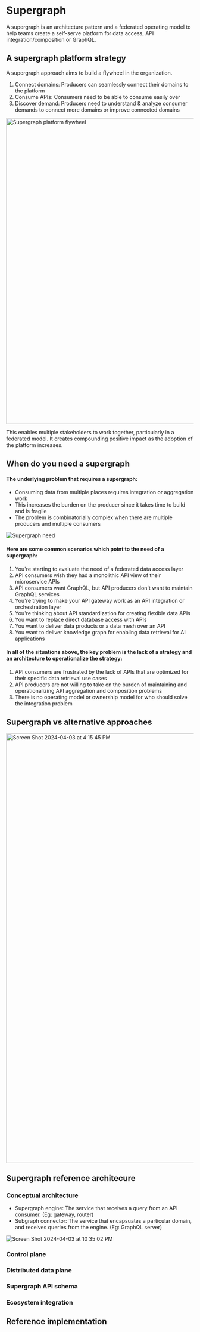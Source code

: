 # Supergraph

A supergraph is an architecture pattern and a federated operating model to help teams create a self-serve platform for data access, API integration/composition or GraphQL.



## A supergraph platform strategy

A supergraph approach aims to build a flywheel in the organization.

1. Connect domains: Producers can seamlessly connect their domains to the platform
2. Consume APIs: Consumers need to be able to consume easily over 
3. Discover demand: Producers need to understand & analyze consumer demands to connect more domains or improve connected domains

<img width="820" alt="Supergraph platform flywheel" src="https://github.com/hasura/supergraph-io/assets/131160/c6583319-55d8-4854-b593-1f6c1e6b3f05">

This enables multiple stakeholders to work together, particularly in a federated model.
It creates compounding positive impact as the adoption of the platform increases.

## When do you need a supergraph

#### The underlying problem that requires a supergraph:
- Consuming data from multiple places requires integration or aggregation work
- This increases the burden on the producer since it takes time to build and is fragile
- The problem is combinatorially complex when there are multiple producers and multiple consumers

![Supergraph need](https://github.com/hasura/supergraph-io/assets/131160/2debe261-813a-4100-83dd-ef3efb8dc8d0)


#### Here are some common scenarios which point to the need of a supergraph:
1. You're starting to evaluate the need of a federated data access layer
2. API consumers wish they had a monolithic API view of their microservice APIs
3. API consumers want GraphQL, but API producers don't want to maintain GraphQL services
5. You're trying to make your API gateway work as an API integration or orchestration layer
6. You're thinking about API standardization for creating flexible data APIs
7. You want to replace direct database access with APIs
8. You want to deliver data products or a data mesh over an API
9. You want to deliver knowledge graph for enabling data retrieval for AI applications

#### In all of the situations above, the key problem is the lack of a strategy and an architecture to operationalize the strategy:
1. API consumers are frustrated by the lack of APIs that are optimized for their specific data retrieval use cases
2. API producers are not willing to take on the burden of maintaining and operationalizing API aggregation and composition problems
3. There is no operating model or ownership model for who should solve the integration problem


## Supergraph vs alternative approaches

<img width="1151" alt="Screen Shot 2024-04-03 at 4 15 45 PM" src="https://github.com/hasura/supergraph-io/assets/131160/c45c7b4b-b83e-4f2e-9465-71f820f470a4">

## Supergraph reference architecure

### Conceptual architecture

- Supergraph engine: The service that receives a query from an API consumer. (Eg: gateway, router)
- Subgraph connector: The service that encapsuates a particular domain, and receives queries from the engine. (Eg: GraphQL server)

![Screen Shot 2024-04-03 at 10 35 02 PM](https://github.com/hasura/supergraph-io/assets/131160/4dbd79e9-8779-4dbe-bed7-5926b1682eb6)

### Control plane



### Distributed data plane

### Supergraph API schema

### Ecosystem integration

## Reference implementation
